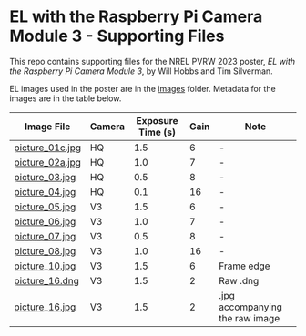 # EL with the Raspberry Pi Camera Module 3 - Supporting Files

This repo contains supporting files for the NREL PVRW 2023 poster, _EL with the Raspberry Pi Camera Module 3_, by Will Hobbs and Tim Silverman. 

EL images used in the poster are in the [images](images) folder. Metadata for the images are in the table below.

| Image File | Camera | Exposure Time (s) | Gain | Note |
| --- | --- | --- | --- | --- |
| [picture_01c.jpg](images/picture_01c.jpg) | HQ | 1.5 | 6 | - |
| [picture_02a.jpg](images/picture_02a.jpg) | HQ | 1.0 | 7 | - |
| [picture_03.jpg](images/picture_03.jpg) | HQ | 0.5 | 8 | - |
| [picture_04.jpg](images/picture_04.jpg) | HQ | 0.1 | 16 | - |
| [picture_05.jpg](images/picture_05.jpg) | V3 | 1.5 | 6 | - |
| [picture_06.jpg](images/picture_06.jpg) | V3 | 1.0 | 7 | - |
| [picture_07.jpg](images/picture_07.jpg) | V3 | 0.5 | 8 | - |
| [picture_08.jpg](images/picture_08.jpg) | V3 | 1.0 | 16 | - |
| [picture_10.jpg](images/picture_10.jpg) | V3 | 1.5 | 6 | Frame edge |
| [picture_16.dng](images/picture_16.dng) | V3 | 1.5 | 2 | Raw .dng |
| [picture_16.jpg](images/picture_16.jpg) | V3 | 1.5 | 2 | .jpg accompanying the raw image |
